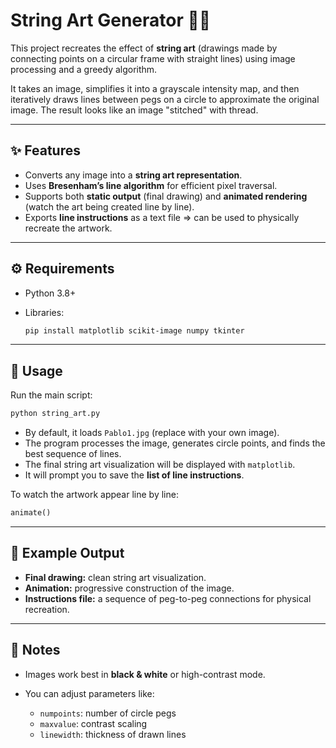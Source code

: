 # String Art Generator 🎨🧵

This project recreates the effect of **string art** (drawings made by connecting points on a circular frame with straight lines) using image processing and a greedy algorithm.

It takes an image, simplifies it into a grayscale intensity map, and then iteratively draws lines between pegs on a circle to approximate the original image. The result looks like an image "stitched" with thread.

---

## ✨ Features

* Converts any image into a **string art representation**.
* Uses **Bresenham’s line algorithm** for efficient pixel traversal.
* Supports both **static output** (final drawing) and **animated rendering** (watch the art being created line by line).
* Exports **line instructions** as a text file => can be used to physically recreate the artwork.

---

## ⚙️ Requirements

* Python 3.8+
* Libraries:

  ```bash
  pip install matplotlib scikit-image numpy tkinter
  ```

---

## 🚀 Usage

Run the main script:

```bash
python string_art.py
```

* By default, it loads `Pablo1.jpg` (replace with your own image).
* The program processes the image, generates circle points, and finds the best sequence of lines.
* The final string art visualization will be displayed with `matplotlib`.
* It will prompt you to save the **list of line instructions**.

To watch the artwork appear line by line:

```python
animate()
```

---

## 📂 Example Output

* **Final drawing:** clean string art visualization.
* **Animation:** progressive construction of the image.
* **Instructions file:** a sequence of peg-to-peg connections for physical recreation.

---

## 🧩 Notes

* Images work best in **black & white** or high-contrast mode.
* You can adjust parameters like:

  * `numpoints`: number of circle pegs
  * `maxvalue`: contrast scaling
  * `linewidth`: thickness of drawn lines


